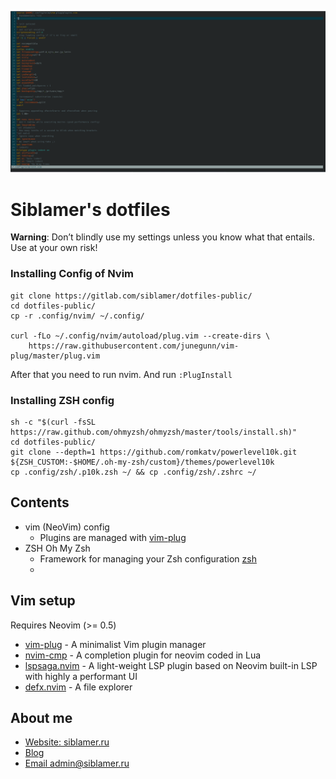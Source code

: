 ![cover](./images/cover.png)

# Siblamer's dotfiles
**Warning**: Don’t blindly use my settings unless you know what that entails. Use at your own risk!
### Installing Config of Nvim
```
git clone https://gitlab.com/siblamer/dotfiles-public/
cd dotfiles-public/
cp -r .config/nvim/ ~/.config/

curl -fLo ~/.config/nvim/autoload/plug.vim --create-dirs \
    https://raw.githubusercontent.com/junegunn/vim-plug/master/plug.vim
```

After that you need to run nvim. And run 
```:PlugInstall```

### Installing ZSH config
```
sh -c "$(curl -fsSL https://raw.github.com/ohmyzsh/ohmyzsh/master/tools/install.sh)"
cd dotfiles-public/
git clone --depth=1 https://github.com/romkatv/powerlevel10k.git ${ZSH_CUSTOM:-$HOME/.oh-my-zsh/custom}/themes/powerlevel10k
cp .config/zsh/.p10k.zsh ~/ && cp .config/zsh/.zshrc ~/
```

## Contents

- vim (NeoVim) config
  - Plugins are managed with [vim-plug](https://github.com/junegunn/vim-plug)
- ZSH Oh My Zsh 
  - Framework for managing your Zsh configuration [zsh](https://ohmyz.sh/#install)
  - 
## Vim setup

Requires Neovim (>= 0.5)

- [vim-plug](https://github.com/junegunn/vim-plug) - A minimalist Vim plugin manager
- [nvim-cmp](https://github.com/hrsh7th/nvim-cmp) - A completion plugin for neovim coded in Lua
- [lspsaga.nvim](https://github.com/tami5/lspsaga.nvim) - A light-weight LSP plugin based on Neovim built-in LSP with highly a performant UI
- [defx.nvim](https://github.com/Shougo/defx.nvim) - A file explorer


## About me

- [Website: siblamer.ru](https://siblamer.ru)
- [Blog](https://blog.siblamer.ru/)
- [Email admin@siblamer.ru](mailto:admin@siblamer.ru)
